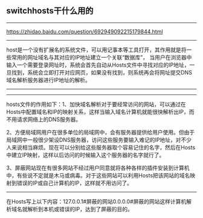 ## switchhosts干什么用的






<hr>



https://zhidao.baidu.com/question/692949092215179844.html



<hr>



host是一个没有扩展名的系统文件，可以用记事本等工具打开，其作用就是将一些常用的网址域名与其对应的IP地址建立一个关联“数据库”，
当用户在浏览器中输入一个需要登录网址时，系统会首先自动从Hosts文件中寻找对应的IP地址，一旦找到，系统会立即打开对应网页，如果没有找到，则系统再会将网址提交DNS域名解析服务器进行IP地址的解析。





<hr>


<hr>



hosts文件的作用如下：1、加快域名解析对于要经常访问的网站，可以通过在Hosts中配置域名和IP的映射关系，这样当输入域名计算机就能很快解析出IP，而不用请求网络上的DNS服务器。

2、方便局域网用户在很多单位的局域网中，会有服务器提供给用户使用。但由于局域网中一般很少架设DNS服务器，访问这些服务要输入难记的IP地址，对不少人来说相当麻烦。现在可以分别给这些服务器取个容易记住的名字，然后在Hosts中建立IP映射，这样以后访问的时候输入这个服务器的名字就行了。


3、屏蔽网站现在有很多网站不经过用户同意就将各种各样的插件安装到计算机中，有些说不定就是木马或病毒。对于这些网站可以利用Hosts把该网站的域名映射到错误的IP或自己计算机的IP，这样就不用访问了。




<hr>


在Hosts写上以下内容：127.0.0.1#屏蔽的网站0.0.0.0#屏蔽的网站这样计算机解析域名就解析到本机或错误的IP，达到了屏蔽的目的。

